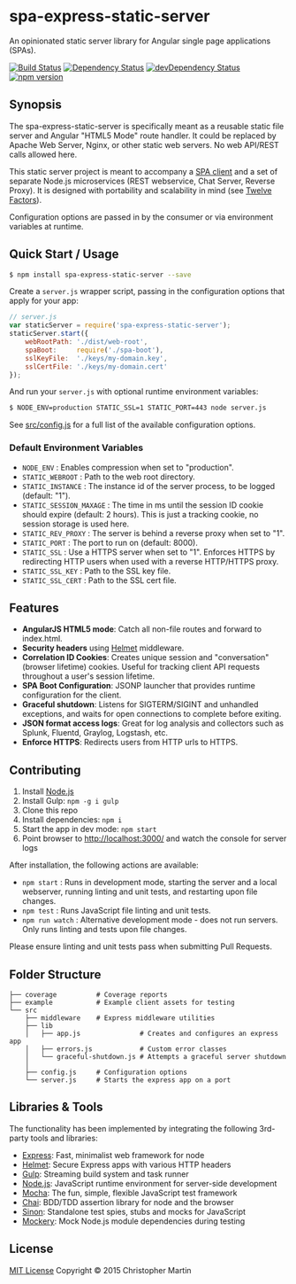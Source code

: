 # spa-express-static-server

An opinionated static server library for Angular single page applications (SPAs).

[![Build Status](https://travis-ci.org/cgmartin/spa-express-static-server.svg?branch=master)](https://travis-ci.org/cgmartin/spa-express-static-server)
[![Dependency Status](https://david-dm.org/cgmartin/spa-express-static-server.svg)](https://david-dm.org/cgmartin/spa-express-static-server)
[![devDependency Status](https://david-dm.org/cgmartin/spa-express-static-server/dev-status.svg)](https://david-dm.org/cgmartin/spa-express-static-server#info=devDependencies)
[![npm version](https://badge.fury.io/js/spa-express-static-server.svg)](http://badge.fury.io/js/spa-express-static-server)

## Synopsis

The spa-express-static-server is specifically meant as a reusable static file server
and Angular "HTML5 Mode" route handler. It could be replaced by Apache Web Server, Nginx, or other
static web servers. No web API/REST calls allowed here.

This static server project is meant to accompany a [SPA client](https://github.com/cgmartin/angular-spa-browserify-example)
and a set of separate Node.js microservices (REST webservice, Chat Server, Reverse Proxy).
It is designed with portability and scalability in mind (see [Twelve Factors](http://12factor.net/)).

Configuration options are passed in by the consumer or via environment variables at runtime.

## Quick Start / Usage

```bash
$ npm install spa-express-static-server --save
```

Create a `server.js` wrapper script, passing in the configuration options that apply for your app:
```js
// server.js
var staticServer = require('spa-express-static-server');
staticServer.start({
    webRootPath: './dist/web-root',
    spaBoot:     require('./spa-boot'),
    sslKeyFile:  './keys/my-domain.key',
    sslCertFile: './keys/my-domain.cert'
});
```

And run your `server.js` with optional runtime environment variables:
```bash
$ NODE_ENV=production STATIC_SSL=1 STATIC_PORT=443 node server.js
```

See [src/config.js](src/config.js) for a full list of the available configuration options.

### Default Environment Variables

* `NODE_ENV` : Enables compression when set to "production".
* `STATIC_WEBROOT` : Path to the web root directory.
* `STATIC_INSTANCE` : The instance id of the server process, to be logged (default: "1").
* `STATIC_SESSION_MAXAGE` : The time in ms until the session ID cookie should expire (default: 2 hours). This is just a tracking cookie, no session storage is used here.
* `STATIC_REV_PROXY` : The server is behind a reverse proxy when set to "1".
* `STATIC_PORT` : The port to run on (default: 8000).
* `STATIC_SSL` : Use a HTTPS server when set to "1". Enforces HTTPS by redirecting HTTP users when used with a reverse HTTP/HTTPS proxy.
* `STATIC_SSL_KEY` : Path to the SSL key file.
* `STATIC_SSL_CERT` : Path to the SSL cert file.

## Features

* **AngularJS HTML5 mode**: Catch all non-file routes and forward to index.html.
* **Security headers** using [Helmet](https://github.com/helmetjs/helmet) middleware.
* **Correlation ID Cookies**: Creates unique session and "conversation" (browser lifetime) cookies. Useful for tracking client API requests throughout a user's session lifetime.
* **SPA Boot Configuration**: JSONP launcher that provides runtime configuration for the client.
* **Graceful shutdown**: Listens for SIGTERM/SIGINT and unhandled exceptions, and waits for open connections to complete before exiting.
* **JSON format access logs**: Great for log analysis and collectors such as Splunk, Fluentd, Graylog, Logstash, etc.
* **Enforce HTTPS**: Redirects users from HTTP urls to HTTPS.

## Contributing

1. Install [Node.js](https://nodejs.org/download/)
1. Install Gulp: `npm -g i gulp`
1. Clone this repo
1. Install dependencies: `npm i`
1. Start the app in dev mode: `npm start`
1. Point browser to <http://localhost:3000/> and watch the console for server logs

After installation, the following actions are available:

* `npm start` : Runs in development mode, starting the server and a local webserver, running linting and unit tests, and restarting upon file changes.
* `npm test` : Runs JavaScript file linting and unit tests.
* `npm run watch` : Alternative development mode - does not run servers. Only runs linting and tests upon file changes.

Please ensure linting and unit tests pass when submitting Pull Requests.

## Folder Structure

```
├── coverage          # Coverage reports
├── example           # Example client assets for testing
└── src
    ├── middleware    # Express middleware utilities
    ├── lib
    │   ├── app.js               # Creates and configures an express app
    │   ├── errors.js            # Custom error classes
    │   └── graceful-shutdown.js # Attempts a graceful server shutdown
    │
    ├── config.js     # Configuration options
    └── server.js     # Starts the express app on a port
```

## Libraries & Tools

The functionality has been implemented by integrating the following 3rd-party tools and libraries:

 - [Express](https://github.com/strongloop/express): Fast, minimalist web framework for node
 - [Helmet](https://github.com/helmetjs/helmet): Secure Express apps with various HTTP headers
 - [Gulp](http://gulpjs.com/): Streaming build system and task runner
 - [Node.js](http://nodejs.org/api/): JavaScript runtime environment for server-side development
 - [Mocha](http://mochajs.org/): The fun, simple, flexible JavaScript test framework
 - [Chai](http://chaijs.com/): BDD/TDD assertion library for node and the browser
 - [Sinon](http://sinonjs.org/): Standalone test spies, stubs and mocks for JavaScript
 - [Mockery](https://github.com/mfncooper/mockery): Mock Node.js module dependencies during testing

## License

[MIT License](http://cgm.mit-license.org/)  Copyright © 2015 Christopher Martin
